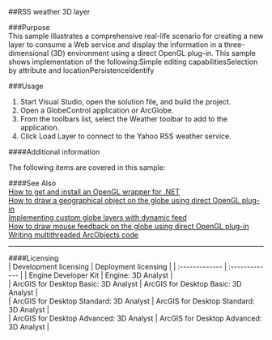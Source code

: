 ##RSS weather 3D layer

###Purpose  
This sample illustrates a comprehensive real-life scenario for creating a new layer to consume a Web service and display the information in a three-dimensional (3D) environment using a direct OpenGL plug-in. This sample shows implementation of the following:Simple editing capabilitiesSelection by attribute and locationPersistenceIdentify  


###Usage
1. Start Visual Studio, open the solution file, and build the project.  
1. Open a GlobeControl application or ArcGlobe.  
1. From the toolbars list, select the Weather toolbar to add to the application.  
1. Click Load Layer to connect to the Yahoo RSS weather service.  





####Additional information  
<div xmlns="http://www.w3.org/1999/xhtml" xmlns:my="http://schemas.microsoft.com/office/infopath/2003/myXSD/2006-02-10T23:25:53">The following items are covered in this sample:</div>  


####See Also  
[How to get and install an OpenGL wrapper for .NET](http://desktopdev.arcgis.com/search/?q=How%20to%20get%20and%20install%20an%20OpenGL%20wrapper%20for%20.NET&p=0&language=en&product=arcobjects-sdk-dotnet&version=&n=15&collection=help)  
[How to draw a geographical object on the globe using direct OpenGL plug-in](http://desktopdev.arcgis.com/search/?q=How%20to%20draw%20a%20geographical%20object%20on%20the%20globe%20using%20direct%20OpenGL%20plug-in&p=0&language=en&product=arcobjects-sdk-dotnet&version=&n=15&collection=help)  
[Implementing custom globe layers with dynamic feed](http://desktopdev.arcgis.com/search/?q=Implementing%20custom%20globe%20layers%20with%20dynamic%20feed&p=0&language=en&product=arcobjects-sdk-dotnet&version=&n=15&collection=help)  
[How to draw mouse feedback on the globe using direct OpenGL plug-in](http://desktopdev.arcgis.com/search/?q=How%20to%20draw%20mouse%20feedback%20on%20the%20globe%20using%20direct%20OpenGL%20plug-in&p=0&language=en&product=arcobjects-sdk-dotnet&version=&n=15&collection=help)  
[Writing multithreaded ArcObjects code](http://desktopdev.arcgis.com/search/?q=Writing%20multithreaded%20ArcObjects%20code&p=0&language=en&product=arcobjects-sdk-dotnet&version=&n=15&collection=help)  


---------------------------------

####Licensing  
| Development licensing | Deployment licensing | 
| :------------- | :------------- | 
| Engine Developer Kit | Engine: 3D Analyst |  
| ArcGIS for Desktop Basic: 3D Analyst | ArcGIS for Desktop Basic: 3D Analyst |  
| ArcGIS for Desktop Standard: 3D Analyst | ArcGIS for Desktop Standard: 3D Analyst |  
| ArcGIS for Desktop Advanced: 3D Analyst | ArcGIS for Desktop Advanced: 3D Analyst |  


